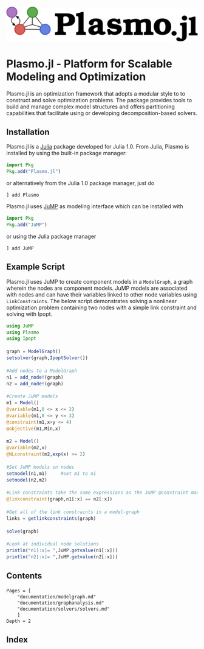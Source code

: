 ![Plasmo logo](assets/plasmo.svg)

# Plasmo.jl - Platform for Scalable Modeling and Optimization

Plasmo.jl is an optimization framework that adopts a modular style to to construct and solve optimization problems.
The package provides tools to build and manage complex model structures and offers partitioning capabilities that facilitate using
or developing decomposition-based solvers.

## Installation

Plasmo.jl is a [Julia](https://julialang.org) package developed for Julia 1.0.
From Julia, Plasmo is installed by using the built-in package manager:
```julia
import Pkg
Pkg.add("Plasmo.jl")
```

or alternatively from the Julia 1.0 package manager, just do

```
] add Plasmo
```
Plasmo.jl uses [JuMP](https://github.com/JuliaOpt/JuMP.jl) as modeling interface which can be installed with

```julia
import Pkg
Pkg.add("JuMP")
```
or using the Julia package manager
```
] add JuMP
```

## Example Script

Plasmo.jl uses JuMP to create component models in a `ModelGraph`, a graph wherein the nodes are component models.  JuMP models are associated with nodes and can
have their variables linked to other node variables using `LinkConstraints`.
The below script demonstrates solving a nonlinear optimization problem containing two nodes with a simple link constraint and solving with Ipopt.

```julia
using JuMP
using Plasmo
using Ipopt

graph = ModelGraph()
setsolver(graph,IpoptSolver())

#Add nodes to a ModelGraph
n1 = add_node!(graph)
n2 = add_node!(graph)

#Create JuMP models
m1 = Model()
@variable(m1,0 <= x <= 2)
@variable(m1,0 <= y <= 3)
@constraint(m1,x+y <= 4)
@objective(m1,Min,x)

m2 = Model()
@variable(m2,x)
@NLconstraint(m2,exp(x) >= 2)

#Set JuMP models on nodes
setmodel(n1,m1)     #set m1 to n1
setmodel(n2,m2)

#Link constraints take the same expressions as the JuMP @constraint macro
@linkconstraint(graph,n1[:x] == n2[:x])

#Get all of the link constraints in a model-graph
links = getlinkconstraints(graph)

solve(graph)

#Look at individual node solutions
println("n1[:x]= ",JuMP.getvalue(n1[:x]))
println("n2[:x]= ",JuMP.getvalue(n2[:x]))
```


## Contents

```@contents
Pages = [
    "documentation/modelgraph.md"
    "documentation/graphanalysis.md"
    "documentation/solvers/solvers.md"
    ]
Depth = 2
```


## Index

```@index
```
